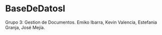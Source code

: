 # BaseDeDatosI
Grupo 3: Gestion de Documentos. Emiko Ibarra, Kevin Valencia, Estefania Granja, José Mejía.
